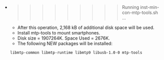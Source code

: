 * >>>>>>>>> Running inst-min-con-mtp-tools.sh ...
  * After this operation, 2,168 kB of additional disk space will be used.
  * Install mtp-tools to mount smartphones.
  * Disk size = 1907264K. Space Used = 2676K.
  * The following NEW packages will be installed:
  ```bash
  libmtp-common libmtp-runtime libmtp9 libusb-1.0-0 mtp-tools
  ```

